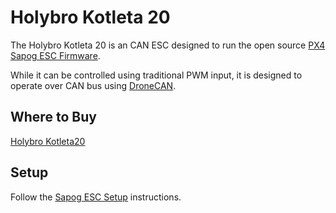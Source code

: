# Holybro Kotleta 20

The Holybro Kotleta 20 is an CAN ESC designed to run the open source [PX4 Sapog ESC Firmware](../dronecan/sapog.md).

While it can be controlled using traditional PWM input, it is designed to operate over CAN bus using [DroneCAN](README.md).

## Where to Buy

[Holybro Kotleta20](https://holybro.com/products/kotleta20)

## Setup

Follow the [Sapog ESC Setup](../dronecan/sapog.md) instructions.
